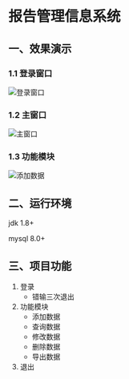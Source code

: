 #  报告管理信息系统

## 一、效果演示

###  1.1 登录窗口

![登录窗口](https://meethigher.github.io/record-management/resources/login.png )

### 1.2 主窗口

![主窗口]( https://meethigher.github.io/record-management/resources/main.png )

### 1.3 功能模块

![添加数据](  https://meethigher.github.io/record-management/resources/add.png  )



## 二、运行环境

jdk 1.8+

mysql 8.0+

## 三、项目功能

1. 登录
   * 错输三次退出
2. 功能模块
   * 添加数据
   * 查询数据
   * 修改数据
   * 删除数据
   * 导出数据
3. 退出